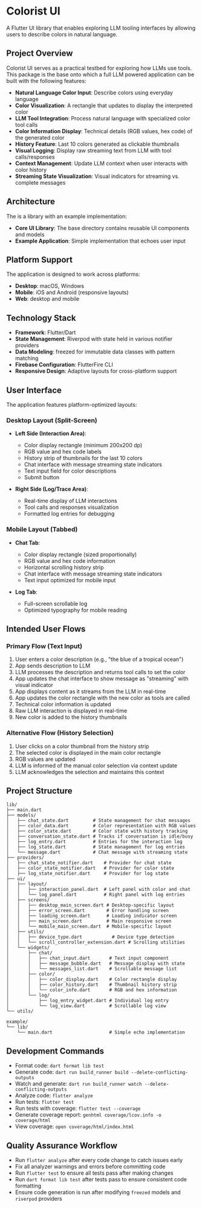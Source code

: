 # Colorist UI

A Flutter UI library that enables exploring LLM tooling interfaces by allowing
users to describe colors in natural language.

## Project Overview

Colorist UI serves as a practical testbed for exploring how LLMs use tools.
This package is the base onto which a full LLM powered application can be built
with the following features:

- **Natural Language Color Input**: Describe colors using everyday language
- **Color Visualization**: A rectangle that updates to display the interpreted color
- **LLM Tool Integration**: Process natural language with specialized color tool calls
- **Color Information Display**: Technical details (RGB values, hex code) of the generated color
- **History Feature**: Last 10 colors generated as clickable thumbnails
- **Visual Logging**: Display raw streaming text from LLM with tool calls/responses
- **Context Management**: Update LLM context when user interacts with color history
- **Streaming State Visualization**: Visual indicators for streaming vs. complete messages

## Architecture

The is a library with an example implementation:

- **Core UI Library**: The base directory contains reusable UI components and models
- **Example Application**: Simple implementation that echoes user input

## Platform Support

The application is designed to work across platforms:

- **Desktop**: macOS, Windows
- **Mobile**: iOS and Android (responsive layouts)
- **Web**: desktop and mobile

## Technology Stack

- **Framework**: Flutter/Dart
- **State Management**: Riverpod with state held in various notifier providers
- **Data Modeling**: freezed for immutable data classes with pattern matching
- **Firebase Configuration**: FlutterFire CLI
- **Responsive Design**: Adaptive layouts for cross-platform support

## User Interface

The application features platform-optimized layouts:

### Desktop Layout (Split-Screen)

- **Left Side (Interaction Area)**:
  - Color display rectangle (minimum 200x200 dp)
  - RGB value and hex code labels
  - History strip of thumbnails for the last 10 colors
  - Chat interface with message streaming state indicators
  - Text input field for color descriptions
  - Submit button

- **Right Side (Log/Trace Area)**:
  - Real-time display of LLM interactions
  - Tool calls and responses visualization
  - Formatted log entries for debugging

### Mobile Layout (Tabbed)

- **Chat Tab**:
  - Color display rectangle (sized proportionally)
  - RGB value and hex code information
  - Horizontal scrolling history strip
  - Chat interface with message streaming state indicators
  - Text input optimized for mobile input

- **Log Tab**:
  - Full-screen scrollable log
  - Optimized typography for mobile reading

## Intended User Flows

### Primary Flow (Text Input)

1. User enters a color description (e.g., "the blue of a tropical ocean")
2. App sends description to LLM
3. LLM processes the description and returns tool calls to set the color
4. App updates the chat interface to show message as "streaming" with visual indicator
5. App displays content as it streams from the LLM in real-time
6. App updates the color rectangle with the new color as tools are called
7. Technical color information is updated
8. Raw LLM interaction is displayed in real-time
9. New color is added to the history thumbnails

### Alternative Flow (History Selection)

1. User clicks on a color thumbnail from the history strip
2. The selected color is displayed in the main color rectangle
3. RGB values are updated
4. LLM is informed of the manual color selection via context update
5. LLM acknowledges the selection and maintains this context

## Project Structure

```console
lib/
├── main.dart
├── models/
│   ├── chat_state.dart         # State management for chat messages
│   ├── color_data.dart         # Color representation with RGB values
│   ├── color_state.dart        # Color state with history tracking
│   ├── conversation_state.dart # Tracks if conversation is idle/busy
│   ├── log_entry.dart          # Entries for the interaction log
│   ├── log_state.dart          # State management for log entries
│   └── message.dart            # Chat message with streaming state
├── providers/
│   ├── chat_state_notifier.dart    # Provider for chat state
│   ├── color_state_notifier.dart   # Provider for color state
│   ├── log_state_notifier.dart     # Provider for log state
├── ui/
│   ├── layout/
│   │   ├── interaction_panel.dart  # Left panel with color and chat
│   │   └── log_panel.dart          # Right panel with log entries
│   ├── screens/
│   │   ├── desktop_main_screen.dart # Desktop-specific layout
│   │   ├── error_screen.dart        # Error handling screen
│   │   ├── loading_screen.dart      # Loading indicator screen
│   │   ├── main_screen.dart         # Main responsive screen
│   │   └── mobile_main_screen.dart  # Mobile-specific layout
│   ├── utils/
│   │   ├── device_type.dart           # Device type detection
│   │   └── scroll_controller_extension.dart # Scrolling utilities
│   └── widgets/
│       ├── chat/
│       │   ├── chat_input.dart       # Text input component
│       │   ├── message_bubble.dart   # Message display with state
│       │   └── messages_list.dart    # Scrollable message list
│       ├── color/
│       │   ├── color_display.dart    # Color rectangle display
│       │   ├── color_history.dart    # Thumbnail history strip
│       │   └── color_info.dart       # RGB and hex information
│       └── log/
│           ├── log_entry_widget.dart # Individual log entry
│           └── log_view.dart         # Scrollable log view
└── utils/

example/
└── lib/
    └── main.dart                     # Simple echo implementation
```

## Development Commands

- Format code: `dart format lib test`
- Generate code: `dart run build_runner build --delete-conflicting-outputs`
- Watch and generate: `dart run build_runner watch --delete-conflicting-outputs`
- Analyze code: `flutter analyze`
- Run tests: `flutter test`
- Run tests with coverage: `flutter test --coverage`
- Generate coverage report: `genhtml coverage/lcov.info -o coverage/html`
- View coverage: `open coverage/html/index.html`

## Quality Assurance Workflow

- Run `flutter analyze` after every code change to catch issues early
- Fix all analyzer warnings and errors before committing code
- Run `flutter test` to ensure all tests pass after making changes
- Run `dart format lib test` after tests pass to ensure consistent code
  formatting
- Ensure code generation is run after modifying `freezed` models and `riverpod`
  providers
